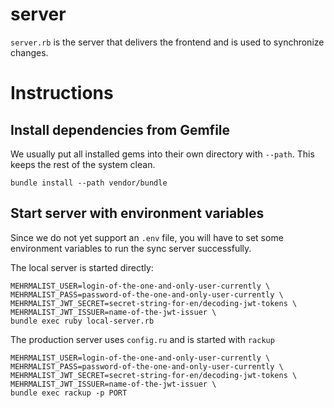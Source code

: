 # server

`server.rb` is the server that delivers the frontend and is used to synchronize changes.

# Instructions

## Install dependencies from Gemfile

We usually put all installed gems into their own directory with `--path`. This keeps the rest of the system clean.

	bundle install --path vendor/bundle
	
## Start server with environment variables

Since we do not yet support an `.env` file, you will have to set some environment variables to run the sync server successfully.

The local server is started directly:

	MEHRMALIST_USER=login-of-the-one-and-only-user-currently \
	MEHRMALIST_PASS=password-of-the-one-and-only-user-currently \
	MEHRMALIST_JWT_SECRET=secret-string-for-en/decoding-jwt-tokens \
	MEHRMALIST_JWT_ISSUER=name-of-the-jwt-issuer \
	bundle exec ruby local-server.rb	

The production server uses `config.ru` and is started with `rackup`

	MEHRMALIST_USER=login-of-the-one-and-only-user-currently \
	MEHRMALIST_PASS=password-of-the-one-and-only-user-currently \
	MEHRMALIST_JWT_SECRET=secret-string-for-en/decoding-jwt-tokens \
	MEHRMALIST_JWT_ISSUER=name-of-the-jwt-issuer \
	bundle exec rackup -p PORT
